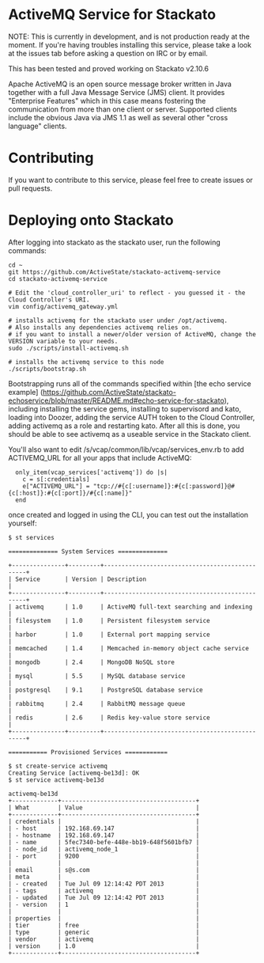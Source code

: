 ActiveMQ Service for Stackato
==================================

NOTE: This is currently in development, and is not production ready at the moment. If you're
having troubles installing this service, please take a look at the issues tab before asking a
question on IRC or by email.

This has been tested and proved working on Stackato v2.10.6

Apache ActiveMQ is an open source message broker written in Java together with a full Java Message Service (JMS) client. It provides "Enterprise Features" which in this case means fostering the communication from more than one client or server. Supported clients include the obvious Java via JMS 1.1 as well as several other "cross language" clients.

# Contributing

If you want to contribute to this service, please feel free to create issues or pull requests.

# Deploying onto Stackato

After logging into stackato as the stackato user, run the following commands:

    cd ~
    git https://github.com/ActiveState/stackato-activemq-service
    cd stackato-activemq-service

    # Edit the 'cloud_controller_uri' to reflect - you guessed it - the Cloud Controller's URI.
    vim config/activemq_gateway.yml

    # installs activemq for the stackato user under /opt/activemq.
    # Also installs any dependencies activemq relies on.
    # if you want to install a newer/older version of ActiveMQ, change the VERSION variable to your needs.
    sudo ./scripts/install-activemq.sh

    # installs the activemq service to this node
    ./scripts/bootstrap.sh

Bootstrapping runs all of the commands specified within
[the echo service example]
(https://github.com/ActiveState/stackato-echoservice/blob/master/README.md#echo-service-for-stackato),
including installing the service gems, installing to supervisord and kato, loading into Doozer,
adding the service AUTH token to the Cloud Controller, adding activemq as a role and
restarting kato. After all this is done, you should be able to see activemq as a
useable service in the Stackato client.

You'll also want to edit /s/vcap/common/lib/vcap/services_env.rb to add ACTIVEMQ_URL for all your apps
that include ActiveMQ:

      only_item(vcap_services['activemq']) do |s|
        c = s[:credentials]
        e["ACTIVEMQ_URL"] = "tcp://#{c[:username]}:#{c[:password]}@#{c[:host]}:#{c[:port]}/#{c[:name]}"
      end

once created and logged in using the CLI, you can test out the installation yourself:

```
$ st services

============== System Services ==============

+---------------+---------+------------------------------------------------+
| Service       | Version | Description                                    |
+---------------+---------+------------------------------------------------+
| activemq      | 1.0     | ActiveMQ full-text searching and indexing      |
| filesystem    | 1.0     | Persistent filesystem service                  |
| harbor        | 1.0     | External port mapping service                  |
| memcached     | 1.4     | Memcached in-memory object cache service       |
| mongodb       | 2.4     | MongoDB NoSQL store                            |
| mysql         | 5.5     | MySQL database service                         |
| postgresql    | 9.1     | PostgreSQL database service                    |
| rabbitmq      | 2.4     | RabbitMQ message queue                         |
| redis         | 2.6     | Redis key-value store service                  |
+---------------+---------+------------------------------------------------+

=========== Provisioned Services ============

$ st create-service activemq
Creating Service [activemq-be13d]: OK
$ st service activemq-be13d

activemq-be13d
+-------------+--------------------------------------+
| What        | Value                                |
+-------------+--------------------------------------+
| credentials |                                      |
| - host      | 192.168.69.147                       |
| - hostname  | 192.168.69.147                       |
| - name      | 5fec7340-befe-448e-bb19-648f5601bfb7 |
| - node_id   | activemq_node_1                      |
| - port      | 9200                                 |
|             |                                      |
| email       | s@s.com                              |
| meta        |                                      |
| - created   | Tue Jul 09 12:14:42 PDT 2013         |
| - tags      | activemq                             |
| - updated   | Tue Jul 09 12:14:42 PDT 2013         |
| - version   | 1                                    |
|             |                                      |
| properties  |                                      |
| tier        | free                                 |
| type        | generic                              |
| vendor      | activemq                             |
| version     | 1.0                                  |
+-------------+--------------------------------------+
```
